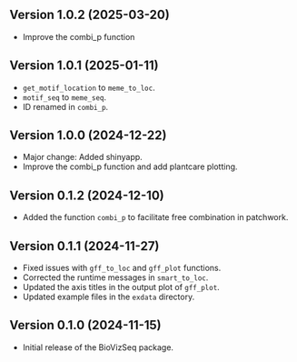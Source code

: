 ## Version 1.0.2 (2025-03-20)
 - Improve the combi_p function

## Version 1.0.1 (2025-01-11)
 - `get_motif_location` to `meme_to_loc`.
 - `motif_seq` to `meme_seq`.
 - ID renamed in `combi_p`.

## Version 1.0.0 (2024-12-22)
 - Major change: Added shinyapp.
 - Improve the combi_p function and add plantcare plotting.

## Version 0.1.2 (2024-12-10)
 - Added the function `combi_p` to facilitate free combination in patchwork. 

## Version 0.1.1 (2024-11-27)
 - Fixed issues with `gff_to_loc` and `gff_plot` functions.
 - Corrected the runtime messages in `smart_to_loc`.
 - Updated the axis titles in the output plot of `gff_plot`.
 - Updated example files in the `exdata` directory.

## Version 0.1.0 (2024-11-15)
 - Initial release of the BioVizSeq package.
